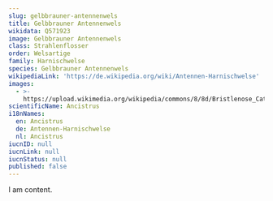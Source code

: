 ```yaml
---
slug: gelbbrauner-antennenwels
title: Gelbbrauner Antennenwels
wikidata: Q571923
image: Gelbbrauner Antennenwels
class: Strahlenflosser
order: Welsartige
family: Harnischwelse
species: Gelbbrauner Antennenwels
wikipediaLink: 'https://de.wikipedia.org/wiki/Antennen-Harnischwelse'
images:
  - >-
    https://upload.wikimedia.org/wikipedia/commons/8/8d/Bristlenose_Catfish_700.jpg
scientificName: Ancistrus
i18nNames:
  en: Ancistrus
  de: Antennen-Harnischwelse
  nl: Ancistrus
iucnID: null
iucnLink: null
iucnStatus: null
published: false
---
```


I am content.
